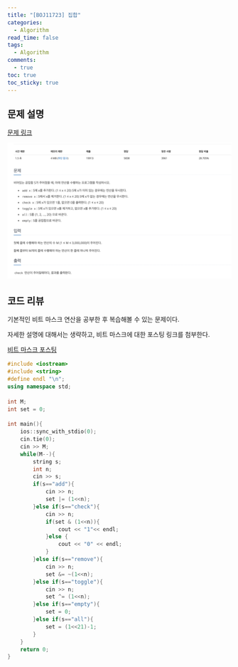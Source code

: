 ```yaml
---
title: "[BOJ11723] 집합"
categories:
  - Algorithm
read_time: false
tags:
  - Algorithm
comments:
  - true
toc: true
toc_sticky: true
---
```

## 문제 설명
[문제 링크](https://www.acmicpc.net/problem/11723)

![](/assets/img/Algorithm/202003221.png)

## 코드 리뷰
기본적인 비트 마스크 연산을 공부한 후 복습해볼 수 있는 문제이다.

자세한 설명에 대해서는 생략하고, 비트 마스크에 대한 포스팅 링크를 첨부한다.

[비트 마스크 포스팅]()

```cpp
#include <iostream>
#include <string>
#define endl "\n";
using namespace std;

int M;
int set = 0;

int main(){
    ios::sync_with_stdio(0);
    cin.tie(0);
    cin >> M;
    while(M--){
        string s;
        int n;
        cin >> s;
        if(s=="add"){
            cin >> n;
            set |= (1<<n);
        }else if(s=="check"){
            cin >> n;
            if(set & (1<<n)){
                cout << "1"<< endl;
            }else {
                cout << "0" << endl;
            }
        }else if(s=="remove"){
            cin >> n;
            set &= ~(1<<n);
        }else if(s=="toggle"){
            cin >> n;
            set ^= (1<<n);
        }else if(s=="empty"){
            set = 0;
        }else if(s=="all"){
            set = (1<<21)-1;
        }
    }
    return 0;
}
```

